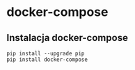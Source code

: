 # docker-compose
## Instalacja docker-compose
    pip install --upgrade pip
    pip install docker-compose
